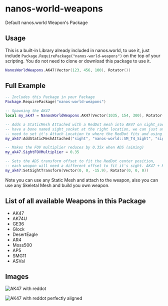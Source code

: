 # nanos-world-weapons
Default nanos.world Weapon's Package

## Usage
This is a built-in Library already included in nanos.world, to use it, just include ``Package.RequirePackage("nanos-world-weapons")`` on the top of your scripting. You do not need to clone or download this package to use it.

```lua
NanosWorldWeapons.AK47(Vector(123, 456, 100), Rotator())
```

## Full Example

```lua
-- Includes this Package in your Package
Package.RequirePackage("nanos-world-weapons")

-- Spawning the AK47
local my_ak47 = NanosWorldWeapons.AK47(Vector(1035, 154, 300), Rotator())

-- Adds a StaticMesh Attached with a RedDot mesh into AK47 on sight_socket bone from AK47 model. As our AK47 model already
-- have a bone named sight_socket at the right location, we can just attach to it, otherwise we would 
-- need to set it's Attach Location to where the RedDot fits and using bone name as empty ""
my_ak47:AddStaticMeshAttached("sight", "nanos-world::SM_T4_Sight", "sight_socket")

-- Makes the FOV multiplier reduces by 0.35x when ADS (aiming)
my_ak47.SightFOVMultiplier = 0.35

-- Sets the ADS transform offset to fit the RedDot center position,
-- each weapon will need a different offset to fit it's sight. AK47 + RedDot best fit is Z = -15.9 
my_ak47:SetSightTransform(Vector(0, 0, -15.9), Rotator(0, 0, 0))
```

Note you can use any Static Mesh and attach to the weapon, also you can use any Skeletal Mesh and build you own weapon.

## List of all available Weapons in this Package

- AK47
- AK74U
- GE36
- Glock
- DesertEagle
- AR4
- Moss500
- AP5
- SMG11
- ASVal

## Images

![AK47 with reddot](https://i.imgur.com/K8qK3OG.png)

![AK47 with reddot perfectly aligned](https://i.imgur.com/QeoHPBB.png)
